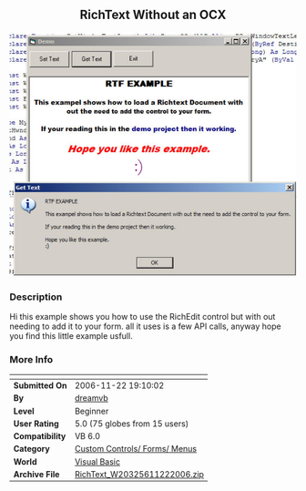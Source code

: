 ﻿<div align="center">

## RichText Without an OCX

<img src="PIC20061122192594803.jpg">
</div>

### Description

Hi this example shows you how to use the RichEdit control but with out needing to add it to your form. all it uses is a few API calls, anyway hope you find this little example usfull.
 
### More Info
 


<span>             |<span>
---                |---
**Submitted On**   |2006-11-22 19:10:02
**By**             |[dreamvb](https://github.com/Planet-Source-Code/PSCIndex/blob/master/ByAuthor/dreamvb.md)
**Level**          |Beginner
**User Rating**    |5.0 (75 globes from 15 users)
**Compatibility**  |VB 6\.0
**Category**       |[Custom Controls/ Forms/  Menus](https://github.com/Planet-Source-Code/PSCIndex/blob/master/ByCategory/custom-controls-forms-menus__1-4.md)
**World**          |[Visual Basic](https://github.com/Planet-Source-Code/PSCIndex/blob/master/ByWorld/visual-basic.md)
**Archive File**   |[RichText\_W20325611222006\.zip](https://github.com/Planet-Source-Code/dreamvb-richtext-without-an-ocx__1-67164/archive/master.zip)








